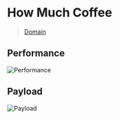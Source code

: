 # How Much Coffee

> [Domain](https://howmuchcoffee.mozart409.space/)

## Performance

![Performance](https://res.cloudinary.com/amdeus/image/upload/v1608845916/xakzqnxixjgatzx2sxpe.png)

## Payload

![Payload](https://res.cloudinary.com/amdeus/image/upload/v1608846098/dxux8fufjyh0xqhs1cfa.png)
